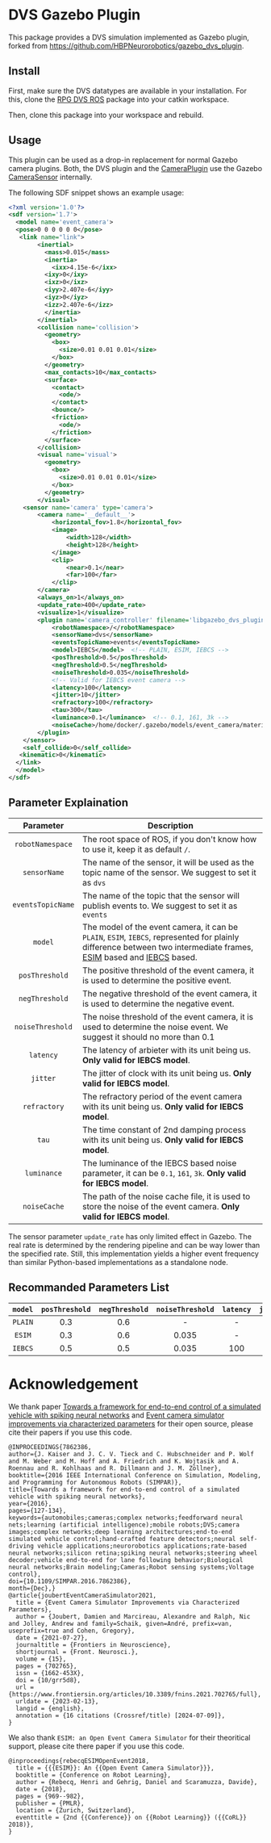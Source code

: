 # DVS Gazebo Plugin

This package provides a DVS simulation implemented as Gazebo plugin, forked from https://github.com/HBPNeurorobotics/gazebo_dvs_plugin.

## Install

First, make sure the DVS datatypes are available in your installation.
For this, clone the [RPG DVS ROS](https://github.com/uzh-rpg/rpg_dvs_ros) package into your catkin workspace.

Then, clone this package into your workspace and rebuild.

## Usage

This plugin can be used as a drop-in replacement for normal Gazebo camera plugins.
Both, the DVS plugin and the [CameraPlugin](https://bitbucket.org/osrf/gazebo/src/666bf30ad9a3c042955b55f79cf1a5416a70d83d/plugins/CameraPlugin.cc)
use the Gazebo [CameraSensor](https://bitbucket.org/osrf/gazebo/src/666bf30ad9a3c042955b55f79cf1a5416a70d83d/gazebo/sensors/CameraSensor.cc) internally.

The following SDF snippet shows an example usage:
```xml
<?xml version='1.0'?>
<sdf version='1.7'>
  <model name='event_camera'>
  <pose>0 0 0 0 0 0</pose>
   <link name="link">
        <inertial>
          <mass>0.015</mass>
          <inertia>
            <ixx>4.15e-6</ixx>
          <ixy>0</ixy>
          <ixz>0</ixz>
          <iyy>2.407e-6</iyy>
          <iyz>0</iyz>
          <izz>2.407e-6</izz>
          </inertia>
        </inertial>
        <collision name='collision'>
          <geometry>
            <box>
              <size>0.01 0.01 0.01</size>
            </box>
          </geometry>
          <max_contacts>10</max_contacts>
          <surface>
            <contact>
              <ode/>
            </contact>
            <bounce/>
            <friction>
              <ode/>
            </friction>
          </surface>
        </collision>
        <visual name='visual'>
          <geometry>
            <box>
              <size>0.01 0.01 0.01</size>
            </box>
          </geometry>
        </visual>
    <sensor name='camera' type='camera'>
        <camera name='__default__'>
            <horizontal_fov>1.8</horizontal_fov>
            <image>
                <width>128</width>
                <height>128</height>
            </image>
            <clip>
                <near>0.1</near>
                <far>100</far>
            </clip>
        </camera>
        <always_on>1</always_on>
        <update_rate>400</update_rate>
        <visualize>1</visualize>
        <plugin name='camera_controller' filename='libgazebo_dvs_plugin.so'>
            <robotNamespace>/</robotNamespace>
            <sensorName>dvs</sensorName>
            <eventsTopicName>events</eventsTopicName>
            <model>IEBCS</model>  <!-- PLAIN, ESIM, IEBCS -->
            <posThreshold>0.5</posThreshold>
            <negThreshold>0.5</negThreshold>
            <noiseThreshold>0.035</noiseThreshold>
            <!-- Valid for IEBCS event camera -->
            <latency>100</latency>
            <jitter>10</jitter>
            <refractory>100</refractory>
            <tau>300</tau>
            <luminance>0.1</luminance>  <!-- 0.1, 161, 3k -->
            <noiseCache>/home/docker/.gazebo/models/event_camera/materials/noise</noiseCache>
        </plugin>
    </sensor>
    <self_collide>0</self_collide>
   <kinematic>0</kinematic>
  </link>
  </model>
</sdf>
```
## Parameter Explaination
| Parameter | Description |
| :---: | --- |
| `robotNamespace` | The root space of ROS, if you don't know how to use it, keep it as default `/`. |
| `sensorName` | The name of the sensor, it will be used as the topic name of the sensor. We suggest to set it as `dvs` |
| `eventsTopicName` | The name of the topic that the sensor will publish events to. We suggest to set it as `events` |
| `model` | The model of the event camera, it can be `PLAIN`, `ESIM`, `IEBCS`, represented for plainly difference between two intermediate frames, [ESIM](http://ieeexplore.ieee.org/document/7862386/) based and [IEBCS](https://github.com/neuromorphicsystems/IEBCS) based. |
| `posThreshold` | The positive threshold of the event camera, it is used to determine the positive event. |
| `negThreshold` | The negative threshold of the event camera, it is used to determine the negative event. |
| `noiseThreshold` | The noise threshold of the event camera, it is used to determine the noise event. We suggest it should no more than 0.1 |
| `latency` | The latency of arbieter with its unit being us. **Only valid for IEBCS model**. |
| `jitter` | The jitter of clock with its unit being us. **Only valid for IEBCS model**. |
| `refractory` | The refractory period of the event camera with its unit being us. **Only valid for IEBCS model**. |
| `tau` | The time constant of 2nd damping process with its unit being us. **Only valid for IEBCS model**. |
| `luminance` | The luminance of the IEBCS based noise parameter, it can be `0.1`, `161`, `3k`. **Only valid for IEBCS model**. |
| `noiseCache` | The path of the noise cache file, it is used to store the noise of the event camera. **Only valid for IEBCS model**. |

The sensor parameter `update_rate` has only limited effect in Gazebo.
The real rate is determined by the rendering pipeline and can be way lower than the specified rate.
Still, this implementation yields a higher event frequency than similar Python-based implementations as a standalone node.
## Recommanded Parameters List
| `model` | `posThreshold` | `negThreshold` | `noiseThreshold` | `latency` | `jitter` | `refractory` | `tau` | `luminance` | `noiseCache` |
|:--:|:--:|:--:|:--:|:--:|:--:|:--:|:--:|:--:|:--:|
| `PLAIN` | 0.3 | 0.6 | - | - | - | - | - | - | - |
| `ESIM` | 0.3 | 0.6 | 0.035 | - | - | - | - | - | - |
| `IEBCS` | 0.5 | 0.5 | 0.035 | 100 | 10 | 100 | 300 | 0.1 | `/path/to/your/materials/noise` |

# Acknowledgement

We thank paper [Towards a framework for end-to-end control of a simulated vehicle with spiking neural networks](http://ieeexplore.ieee.org/document/7862386/) and [Event camera simulator improvements via characterized parameters](https://github.com/neuromorphicsystems/IEBCS) for their open source, please cite their papers if you use this code.

```
@INPROCEEDINGS{7862386,
author={J. Kaiser and J. C. V. Tieck and C. Hubschneider and P. Wolf and M. Weber and M. Hoff and A. Friedrich and K. Wojtasik and A. Roennau and R. Kohlhaas and R. Dillmann and J. M. Zöllner},
booktitle={2016 IEEE International Conference on Simulation, Modeling, and Programming for Autonomous Robots (SIMPAR)},
title={Towards a framework for end-to-end control of a simulated vehicle with spiking neural networks},
year={2016},
pages={127-134},
keywords={automobiles;cameras;complex networks;feedforward neural nets;learning (artificial intelligence);mobile robots;DVS;camera images;complex networks;deep learning architectures;end-to-end simulated vehicle control;hand-crafted feature detectors;neural self-driving vehicle applications;neurorobotics applications;rate-based neural networks;silicon retina;spiking neural networks;steering wheel decoder;vehicle end-to-end for lane following behavior;Biological neural networks;Brain modeling;Cameras;Robot sensing systems;Voltage control},
doi={10.1109/SIMPAR.2016.7862386},
month={Dec},}
@article{joubertEventCameraSimulator2021,
  title = {Event Camera Simulator Improvements via Characterized Parameters},
  author = {Joubert, Damien and Marcireau, Alexandre and Ralph, Nic and Jolley, Andrew and family=Schaik, given=André, prefix=van, useprefix=true and Cohen, Gregory},
  date = {2021-07-27},
  journaltitle = {Frontiers in Neuroscience},
  shortjournal = {Front. Neurosci.},
  volume = {15},
  pages = {702765},
  issn = {1662-453X},
  doi = {10/grr5d8},
  url = {https://www.frontiersin.org/articles/10.3389/fnins.2021.702765/full},
  urldate = {2023-02-13},
  langid = {english},
  annotation = {16 citations (Crossref/title) [2024-07-09]},
}

```
We also thank `ESIM: an Open Event Camera Simulator` for their theoritical support, please cite there paper if you use this code.

```
@inproceedings{rebecqESIMOpenEvent2018,
  title = {{{ESIM}}: An {{Open Event Camera Simulator}}},
  booktitle = {Conference on Robot Learning},
  author = {Rebecq, Henri and Gehrig, Daniel and Scaramuzza, Davide},
  date = {2018},
  pages = {969--982},
  publisher = {PMLR},
  location = {Zurich, Switzerland},
  eventtitle = {2nd {{Conference}} on {{Robot Learning}} ({{CoRL}} 2018)},
}
```